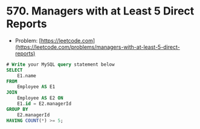 # 570. Managers with at Least 5 Direct Reports

- Problem: [https://leetcode.com](https://leetcode.com/problems/managers-with-at-least-5-direct-reports)

```sql
# Write your MySQL query statement below
SELECT
    E1.name
FROM
    Employee AS E1
JOIN
    Employee AS E2 ON
    E1.id = E2.managerId
GROUP BY
    E2.managerId
HAVING COUNT(*) >= 5;
```